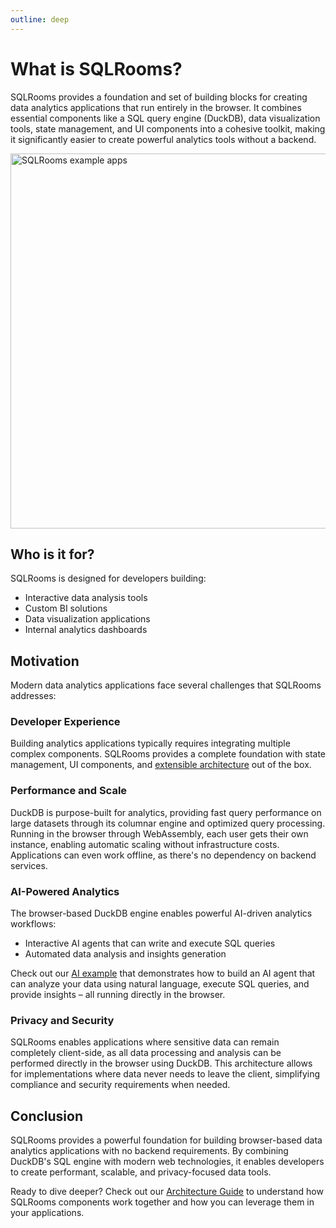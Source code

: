 ```yaml
---
outline: deep
---
```


# What is SQLRooms?

SQLRooms provides a foundation and set of building blocks for creating data analytics applications that run entirely in the browser. It combines essential components like a SQL query engine (DuckDB), data visualization tools, state management, and UI components into a cohesive toolkit, making it significantly easier to create powerful analytics tools without a backend.

<a href="/examples">
  <img src="/media/overview/collage.webp" alt="SQLRooms example apps" width=600>
</a>

## Who is it for?

SQLRooms is designed for developers building:

- Interactive data analysis tools
- Custom BI solutions
- Data visualization applications
- Internal analytics dashboards

## Motivation

Modern data analytics applications face several challenges that SQLRooms addresses:

### Developer Experience

Building analytics applications typically requires integrating multiple complex components. SQLRooms provides a complete foundation with state management, UI components, and [extensible architecture](/architecture) out of the box.

### Performance and Scale

DuckDB is purpose-built for analytics, providing fast query performance on large datasets through its columnar engine and optimized query processing. Running in the browser through WebAssembly, each user gets their own instance, enabling automatic scaling without infrastructure costs. Applications can even work offline, as there's no dependency on backend services.

### AI-Powered Analytics

The browser-based DuckDB engine enables powerful AI-driven analytics workflows:

- Interactive AI agents that can write and execute SQL queries
- Automated data analysis and insights generation

Check out our [AI example](/examples#ai-powered-analytics) that demonstrates how to build an AI agent that can analyze your data using natural language, execute SQL queries, and provide insights – all running directly in the browser.

### Privacy and Security

SQLRooms enables applications where sensitive data can remain completely client-side, as all data processing and analysis can be performed directly in the browser using DuckDB. This architecture allows for implementations where data never needs to leave the client, simplifying compliance and security requirements when needed.

## Conclusion

SQLRooms provides a powerful foundation for building browser-based data analytics applications with no backend requirements. By combining DuckDB's SQL engine with modern web technologies, it enables developers to create performant, scalable, and privacy-focused data tools.

Ready to dive deeper? Check out our [Architecture Guide](/architecture) to understand how SQLRooms components work together and how you can leverage them in your applications.

